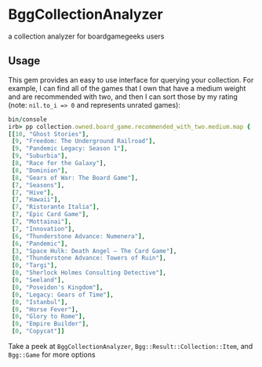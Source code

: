 # BggCollectionAnalyzer

a collection analyzer for boardgamegeeks users

## Usage

This gem provides an easy to use interface for querying your collection.
For example, I can find all of the games that I own that have a medium
weight and are recommended with two, and then I can sort those by my rating
(note: `nil.to_i => 0` and represents unrated games):

```rb
bin/console
irb> pp collection.owned.board_game.recommended_with_two.medium.map { |g| [g.user_rating.to_i, g.name] }.sort_by(&:first).reverse
[[10, "Ghost Stories"],
 [9, "Freedom: The Underground Railroad"],
 [9, "Pandemic Legacy: Season 1"],
 [9, "Suburbia"],
 [8, "Race for the Galaxy"],
 [8, "Dominion"],
 [8, "Gears of War: The Board Game"],
 [7, "Seasons"],
 [7, "Hive"],
 [7, "Hawaii"],
 [7, "Ristorante Italia"],
 [7, "Epic Card Game"],
 [7, "Mottainai"],
 [7, "Innovation"],
 [6, "Thunderstone Advance: Numenera"],
 [6, "Pandemic"],
 [3, "Space Hulk: Death Angel – The Card Game"],
 [0, "Thunderstone Advance: Towers of Ruin"],
 [0, "Targi"],
 [0, "Sherlock Holmes Consulting Detective"],
 [0, "Seeland"],
 [0, "Poseidon's Kingdom"],
 [0, "Legacy: Gears of Time"],
 [0, "Istanbul"],
 [0, "Horse Fever"],
 [0, "Glory to Rome"],
 [0, "Empire Builder"],
 [0, "Copycat"]]
```

Take a peek at `BggCollectionAnalyzer`, `Bgg::Result::Collection::Item`, and
`Bgg::Game` for more options
